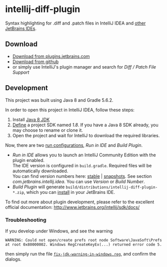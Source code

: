 # intellij-diff-plugin

Syntax highlighting for .diff and .patch files in IntelliJ IDEA and [other JetBrains IDEs](https://www.jetbrains.com/products.html).

## Download

- [Download from plugins.jetbrains.com](https://plugins.jetbrains.com/plugin/11957-diff--patch-file-support)
- [Download from github](https://github.com/ThomasR/intellij-diff-plugin/releases)
- or simply use IntelliJ's plugin manager and search for *Diff / Patch File Support*


## Development

This project was built using Java 8 and Gradle 5.6.2.

In order to open this project in IntelliJ IDEA, follow these steps:

1. Install [Java 8 JDK](https://www.oracle.com/technetwork/java/javase/downloads/jdk8-downloads-2133151.html)
1. [Define](https://www.jetbrains.com/help/idea/sdk.html#define-sdk) a project SDK named *1.8*. If you have a Java 8 SDK already, you may choose to rename or clone it.
1. Open the project and wait for IntelliJ to download the required libraries.

Now, there are two [run configurations](https://www.jetbrains.com/help/idea/creating-and-editing-run-debug-configurations.html#e867c088), *Run in IDE* and *Build Plugin*.

* *Run in IDE* allows you to launch an IntelliJ Community Edition with the plugin enabled.  
  The IDE version is configured in `build.gradle`. Required files will be automatically downloaded.  
  You can find version numbers here: [stable](https://www.jetbrains.com/intellij-repository/releases) | [snapshots](https://www.jetbrains.com/intellij-repository/snapshots/).
  See section *com.jetbrains.intellij.idea*. You can use *Version* or *Build Number*.
* *Build Plugin* will generate `build/distributions/intellij-diff-plugin-*.zip`, which you can [install](https://www.jetbrains.com/help/idea/managing-plugins.html#c5e86b83) in your JetBrains IDE.


To find out more about plugin development, please refer to the excellent official documentation:
http://www.jetbrains.org/intellij/sdk/docs/

### Troubleshooting

If you develop under Windows, and see the warning

```
WARNING: Could not open/create prefs root node Software\JavaSoft\Prefs
at root 0x80000002. Windows RegCreateKeyEx(...) returned error code 5.
```

then simply run the file [`fix-jdk-warning-in-windows.reg`](fix-jdk-warning-in-windows.reg), and confirm the dialogs.
